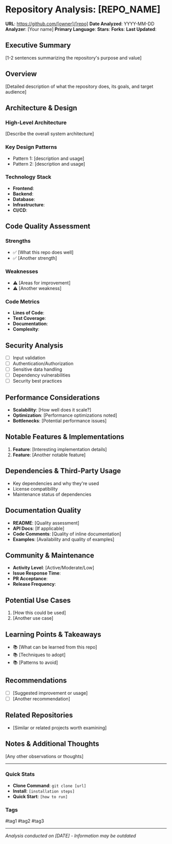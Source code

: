 # Repository Analysis: [REPO_NAME]

**URL**: https://github.com/[owner]/[repo]
**Date Analyzed**: YYYY-MM-DD
**Analyzer**: [Your name]
**Primary Language**:
**Stars**:
**Forks**:
**Last Updated**:

## Executive Summary
[1-2 sentences summarizing the repository's purpose and value]

## Overview
[Detailed description of what the repository does, its goals, and target audience]

## Architecture & Design

### High-Level Architecture
[Describe the overall system architecture]

### Key Design Patterns
- Pattern 1: [description and usage]
- Pattern 2: [description and usage]

### Technology Stack
- **Frontend**:
- **Backend**:
- **Database**:
- **Infrastructure**:
- **CI/CD**:

## Code Quality Assessment

### Strengths
- ✅ [What this repo does well]
- ✅ [Another strength]

### Weaknesses
- ⚠️ [Areas for improvement]
- ⚠️ [Another weakness]

### Code Metrics
- **Lines of Code**:
- **Test Coverage**:
- **Documentation**:
- **Complexity**:

## Security Analysis
- [ ] Input validation
- [ ] Authentication/Authorization
- [ ] Sensitive data handling
- [ ] Dependency vulnerabilities
- [ ] Security best practices

## Performance Considerations
- **Scalability**: [How well does it scale?]
- **Optimization**: [Performance optimizations noted]
- **Bottlenecks**: [Potential performance issues]

## Notable Features & Implementations
1. **Feature**: [Interesting implementation details]
2. **Feature**: [Another notable feature]

## Dependencies & Third-Party Usage
- Key dependencies and why they're used
- License compatibility
- Maintenance status of dependencies

## Documentation Quality
- **README**: [Quality assessment]
- **API Docs**: [If applicable]
- **Code Comments**: [Quality of inline documentation]
- **Examples**: [Availability and quality of examples]

## Community & Maintenance
- **Activity Level**: [Active/Moderate/Low]
- **Issue Response Time**:
- **PR Acceptance**:
- **Release Frequency**:

## Potential Use Cases
1. [How this could be used]
2. [Another use case]

## Learning Points & Takeaways
- 📚 [What can be learned from this repo]
- 📚 [Techniques to adopt]
- 📚 [Patterns to avoid]

## Recommendations
- [ ] [Suggested improvement or usage]
- [ ] [Another recommendation]

## Related Repositories
- [Similar or related projects worth examining]

## Notes & Additional Thoughts
[Any other observations or thoughts]

---

### Quick Stats
- **Clone Command**: `git clone [url]`
- **Install**: `[installation steps]`
- **Quick Start**: `[how to run]`

### Tags
#tag1 #tag2 #tag3

---
*Analysis conducted on [DATE] - Information may be outdated*